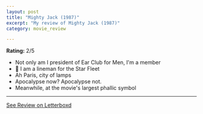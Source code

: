 ```yaml
---
layout: post
title: "Mighty Jack (1987)"
excerpt: "My review of Mighty Jack (1987)"
category: movie_review

---
```


**Rating:** 2/5

* Not only am I president of Ear Club for Men, I'm a member
* 🎵 I am a lineman for the Star Fleet
* Ah Paris, city of lamps
* Apocalypse now? Apocalypse not.
* Meanwhile, at the movie's largest phallic symbol

<hr>

[See Review on Letterboxd](https://boxd.it/4NRTcF)
